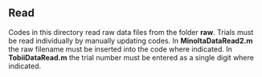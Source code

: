 ## Read

Codes in this directory read raw data files from the folder **raw**. Trials must be read individually by manually updating codes. In **MinoltaDataRead2.m** the raw filename must be inserted into the code where indicated. In **TobiiDataRead.m** the trial number must be entered as a single digit where indicated. 
